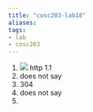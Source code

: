 ```yaml
---
title: "cosc203-lab18"
aliases: 
tags: 
- lab
- cosc203
---
```


1. ![](https://i.imgur.com/pvla1cl.png) http 1.1
2. does not say
3. 304
4. does not say
5. 

